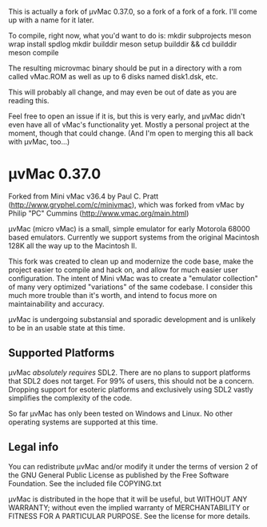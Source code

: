 This is actually a fork of µvMac 0.37.0, so a fork of a fork of a fork. I'll come up with a name for it later.

To compile, right now, what you'd want to do is:
mkdir subprojects
meson wrap install spdlog
mkdir builddir
meson setup builddir && cd builddir
meson compile

The resulting microvmac binary should be put in a directory with a rom called vMac.ROM as well as up to 6 disks named disk1.dsk, etc.

This will probably all change, and may even be out of date as you are reading this.

Feel free to open an issue if it is, but this is very early, and µvMac didn't even have all of vMac's functionality yet. Mostly a personal project at the moment, though that could change. (And I'm open to merging this all back with µvMac, too...)


# µvMac 0.37.0

Forked from Mini vMac v36.4 by Paul C. Pratt (http://www.gryphel.com/c/minivmac), which was forked from vMac by Philip "PC" Cummins (http://www.vmac.org/main.html)

µvMac (micro vMac) is a small, simple emulator for early Motorola 68000 based emulators. Currently we support systems from the original Macintosh 128K all the way up to the Macintosh II.

This fork was created to clean up and modernize the code base, make the project easier to compile and hack on, and allow for much easier user configuration. The intent of Mini vMac was to create a "emulator collection" of many very optimized "variations" of the same codebase. I consider this much more trouble than it's worth, and intend to focus more on maintainability and accuracy.

µvMac is undergoing substansial and sporadic development and is unlikely to be in an usable state at this time.

## Supported Platforms

µvMac *absolutely requires* SDL2. There are no plans to support platforms that SDL2 does not target. For 99% of users, this should not be a concern. Dropping support for esoteric platforms and exclusively using SDL2 vastly simplifies the complexity of the code.

So far µvMac has only been tested on Windows and Linux. No other operating systems are supported at this time.

## Legal info

You can redistribute µvMac and/or modify it under the terms
of version 2 of the GNU General Public License as published by
the Free Software Foundation.  See the included file COPYING.txt

µvMac is distributed in the hope that it will be useful,
but WITHOUT ANY WARRANTY; without even the implied warranty of
MERCHANTABILITY or FITNESS FOR A PARTICULAR PURPOSE.  See the
license for more details.

